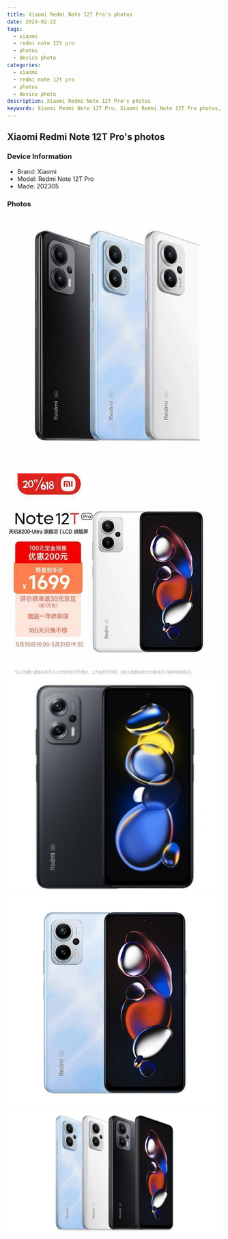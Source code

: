 ```yaml
---
title: Xiaomi Redmi Note 12T Pro's photos
date: 2024-02-22
tags: 
  - xiaomi
  - redmi note 12t pro
  - photos
  - device photo
categories: 
  - xiaomi
  - redmi note 12t pro
  - photos
  - device photo
description: Xiaomi Redmi Note 12T Pro's photos
keywords: Xiaomi Redmi Note 12T Pro, Xiaomi Redmi Note 12T Pro photos, Xiaomi Redmi Note 12T Pro device photo
---
```


## Xiaomi Redmi Note 12T Pro's photos

### Device Information

- Brand: Xiaomi
- Model: Redmi Note 12T Pro
- Made: 202305

### Photos

![/images/best-assets/devices/xiaomi/xiaomi-redmi-note-12t-pro/1.jpg](/images/best-assets/devices/xiaomi/xiaomi-redmi-note-12t-pro/1.jpg)
![/images/best-assets/devices/xiaomi/xiaomi-redmi-note-12t-pro/2.jpg](/images/best-assets/devices/xiaomi/xiaomi-redmi-note-12t-pro/2.jpg)
![/images/best-assets/devices/xiaomi/xiaomi-redmi-note-12t-pro/3.jpg](/images/best-assets/devices/xiaomi/xiaomi-redmi-note-12t-pro/3.jpg)
![/images/best-assets/devices/xiaomi/xiaomi-redmi-note-12t-pro/4.jpg](/images/best-assets/devices/xiaomi/xiaomi-redmi-note-12t-pro/4.jpg)
![/images/best-assets/devices/xiaomi/xiaomi-redmi-note-12t-pro/5.jpg](/images/best-assets/devices/xiaomi/xiaomi-redmi-note-12t-pro/5.jpg)
